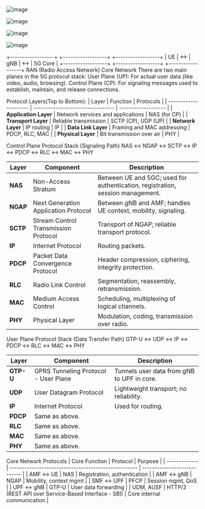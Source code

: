 ![image](https://github.com/user-attachments/assets/527600cc-a3e1-4a54-8701-a48e6477926e)

![image](https://github.com/user-attachments/assets/b4b35449-e507-4971-b192-de430f310c98)


![image](https://github.com/user-attachments/assets/f578f6a6-49f2-451a-a5b2-d4cfc0697a15)



![image](https://github.com/user-attachments/assets/b5aa8551-8612-4e48-b84e-1efcd9750f49)


+------------------+     +------------------+     +------------------+
|      UE          | <-> |      gNB         | <-> |     5G Core      |
+------------------+     +------------------+     +------------------+
        RAN (Radio Access Network)                  Core Network
There are two main planes in the 5G protocol stack:
User Plane (UP): For actual user data (like video, audio, browsing).
Control Plane (CP): For signaling messages used to establish, maintain, and release connections.


Protocol Layers(Top to Bottom):
| Layer                 | Function                          | Protocols           |
| --------------------- | --------------------------------- | ------------------- |
| **Application Layer** | Network services and applications | NAS (for CP)        |
| **Transport Layer**   | Reliable transmission             | SCTP (CP), UDP (UP) |
| **Network Layer**     | IP routing                        | IP                  |
| **Data Link Layer**   | Framing and MAC addressing        | PDCP, RLC, MAC      |
| **Physical Layer**    | Bit transmission over air         | PHY                 |


Control Plane Protocol Stack (Signaling Path)
NAS ↔ NGAP ↔ SCTP ↔ IP ↔ PDCP ↔ RLC ↔ MAC ↔ PHY

| Layer    | Component                            | Description                                                                    |
| -------- | ------------------------------------ | ------------------------------------------------------------------------------ |
| **NAS**  | Non-Access Stratum                   | Between UE and 5GC; used for authentication, registration, session management. |
| **NGAP** | Next Generation Application Protocol | Between gNB and AMF; handles UE context, mobility, signaling.                  |
| **SCTP** | Stream Control Transmission Protocol | Transport of NGAP; reliable transport protocol.                                |
| **IP**   | Internet Protocol                    | Routing packets.                                                               |
| **PDCP** | Packet Data Convergence Protocol     | Header compression, ciphering, integrity protection.                           |
| **RLC**  | Radio Link Control                   | Segmentation, reassembly, retransmission.                                      |
| **MAC**  | Medium Access Control                | Scheduling, multiplexing of logical channels.                                  |
| **PHY**  | Physical Layer                       | Modulation, coding, transmission over radio.                                   |


User Plane Protocol Stack (Data Transfer Path)
GTP-U ↔ UDP ↔ IP ↔ PDCP ↔ RLC ↔ MAC ↔ PHY

| Layer     | Component                            | Description                                |
| --------- | ------------------------------------ | ------------------------------------------ |
| **GTP-U** | GPRS Tunneling Protocol - User Plane | Tunnels user data from gNB to UPF in core. |
| **UDP**   | User Datagram Protocol               | Lightweight transport; no reliability.     |
| **IP**    | Internet Protocol                    | Used for routing.                          |
| **PDCP**  | Same as above.                       |                                            |
| **RLC**   | Same as above.                       |                                            |
| **MAC**   | Same as above.                       |                                            |
| **PHY**   | Same as above.                       |                                            |

Core Network Protocols
| Core Function | Protocol                                             | Purpose                      |
| ------------- | ---------------------------------------------------- | ---------------------------- |
| AMF ↔ UE      | NAS                                                  | Registration, authentication |
| AMF ↔ gNB     | NGAP                                                 | Mobility, context mgmt       |
| SMF ↔ UPF     | PFCP                                                 | Session mgmt, QoS            |
| UPF ↔ gNB     | GTP-U                                                | User data forwarding         |
| UDM, AUSF     | HTTP/2 (REST API over Service-Based Interface - SBI) | Core internal communication  |

